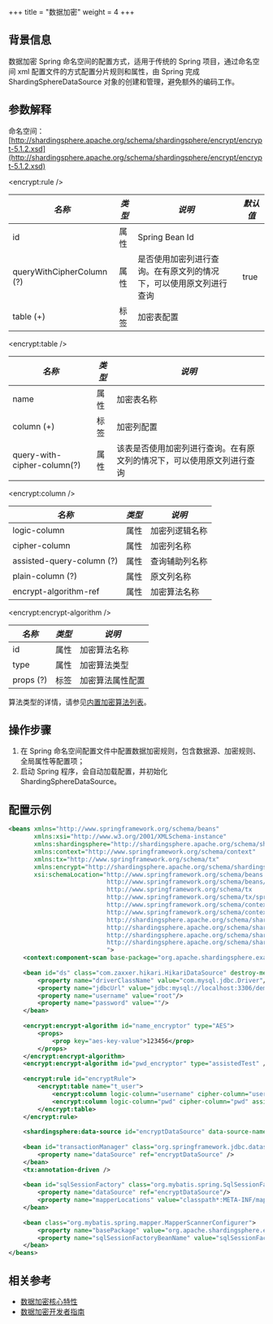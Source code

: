 +++
title = "数据加密"
weight = 4
+++

## 背景信息

数据加密 Spring 命名空间的配置方式，适用于传统的 Spring 项目，通过命名空间 xml 配置文件的方式配置分片规则和属性，由 Spring 完成 ShardingSphereDataSource 对象的创建和管理，避免额外的编码工作。

## 参数解释

命名空间：[http://shardingsphere.apache.org/schema/shardingsphere/encrypt/encrypt-5.1.2.xsd](http://shardingsphere.apache.org/schema/shardingsphere/encrypt/encrypt-5.1.2.xsd)

\<encrypt:rule />

| *名称*                     | *类型* | *说明*                                               | *默认值* |
| ------------------------- | ----- | ---------------------------------------------------- | ------- |
| id                        | 属性  | Spring Bean Id                                        |         |
| queryWithCipherColumn (?) | 属性  | 是否使用加密列进行查询。在有原文列的情况下，可以使用原文列进行查询 | true   |
| table (+)                 | 标签  | 加密表配置                                              |         |

\<encrypt:table />

| *名称*                       | *类型* | *说明*                                                     |
| --------------------------- | ------ | --------------------------------------------------------- |
| name                        | 属性    | 加密表名称                                                  |
| column (+)                  | 标签    | 加密列配置                                                  |
| query-with-cipher-column(?) | 属性    | 该表是否使用加密列进行查询。在有原文列的情况下，可以使用原文列进行查询 |

\<encrypt:column />

| *名称*                    | *类型* | *说明*       |
| ------------------------- | ----- | ----------- |
| logic-column              | 属性  | 加密列逻辑名称 |
| cipher-column             | 属性  | 加密列名称    |
| assisted-query-column (?) | 属性  | 查询辅助列名称 |
| plain-column (?)          | 属性  | 原文列名称    |
| encrypt-algorithm-ref     | 属性  | 加密算法名称   |

\<encrypt:encrypt-algorithm />

| *名称*    | *类型* | *说明*        |
| --------- | ----- | ------------ |
| id        | 属性  | 加密算法名称    |
| type      | 属性  | 加密算法类型    |
| props (?) | 标签  | 加密算法属性配置 |

算法类型的详情，请参见[内置加密算法列表](/cn/user-manual/shardingsphere-jdbc/builtin-algorithm/encrypt)。

## 操作步骤

1. 在 Spring 命名空间配置文件中配置数据加密规则，包含数据源、加密规则、全局属性等配置项；
2. 启动 Spring 程序，会自动加载配置，并初始化 ShardingSphereDataSource。

## 配置示例

```xml
<beans xmlns="http://www.springframework.org/schema/beans"
       xmlns:xsi="http://www.w3.org/2001/XMLSchema-instance"
       xmlns:shardingsphere="http://shardingsphere.apache.org/schema/shardingsphere/datasource"
       xmlns:context="http://www.springframework.org/schema/context"
       xmlns:tx="http://www.springframework.org/schema/tx"
       xmlns:encrypt="http://shardingsphere.apache.org/schema/shardingsphere/encrypt"
       xsi:schemaLocation="http://www.springframework.org/schema/beans
                           http://www.springframework.org/schema/beans/spring-beans.xsd 
                           http://www.springframework.org/schema/tx 
                           http://www.springframework.org/schema/tx/spring-tx.xsd
                           http://www.springframework.org/schema/context 
                           http://www.springframework.org/schema/context/spring-context.xsd
                           http://shardingsphere.apache.org/schema/shardingsphere/datasource
                           http://shardingsphere.apache.org/schema/shardingsphere/datasource/datasource.xsd
                           http://shardingsphere.apache.org/schema/shardingsphere/encrypt
                           http://shardingsphere.apache.org/schema/shardingsphere/encrypt/encrypt.xsd 
                           ">
    <context:component-scan base-package="org.apache.shardingsphere.example.core.mybatis" />
    
    <bean id="ds" class="com.zaxxer.hikari.HikariDataSource" destroy-method="close">
        <property name="driverClassName" value="com.mysql.jdbc.Driver"/>
        <property name="jdbcUrl" value="jdbc:mysql://localhost:3306/demo_ds?serverTimezone=UTC&amp;useSSL=false&amp;useUnicode=true&amp;characterEncoding=UTF-8"/>
        <property name="username" value="root"/>
        <property name="password" value=""/>
    </bean>
    
    <encrypt:encrypt-algorithm id="name_encryptor" type="AES">
        <props>
            <prop key="aes-key-value">123456</prop>
        </props>
    </encrypt:encrypt-algorithm>
    <encrypt:encrypt-algorithm id="pwd_encryptor" type="assistedTest" />
    
    <encrypt:rule id="encryptRule">
        <encrypt:table name="t_user">
            <encrypt:column logic-column="username" cipher-column="username" plain-column="username_plain" encrypt-algorithm-ref="name_encryptor" />
            <encrypt:column logic-column="pwd" cipher-column="pwd" assisted-query-column="assisted_query_pwd" encrypt-algorithm-ref="pwd_encryptor" />
        </encrypt:table>
    </encrypt:rule>
    
    <shardingsphere:data-source id="encryptDataSource" data-source-names="ds" rule-refs="encryptRule" />
    
    <bean id="transactionManager" class="org.springframework.jdbc.datasource.DataSourceTransactionManager">
        <property name="dataSource" ref="encryptDataSource" />
    </bean>
    <tx:annotation-driven />
    
    <bean id="sqlSessionFactory" class="org.mybatis.spring.SqlSessionFactoryBean">
        <property name="dataSource" ref="encryptDataSource"/>
        <property name="mapperLocations" value="classpath*:META-INF/mappers/*.xml"/>
    </bean>
    
    <bean class="org.mybatis.spring.mapper.MapperScannerConfigurer">
        <property name="basePackage" value="org.apache.shardingsphere.example.core.mybatis.repository"/>
        <property name="sqlSessionFactoryBeanName" value="sqlSessionFactory"/>
    </bean>
</beans>
```

## 相关参考

- [数据加密核心特性](/cn/features/encrypt/)
- [数据加密开发者指南](/cn/dev-manual/encryption/)
